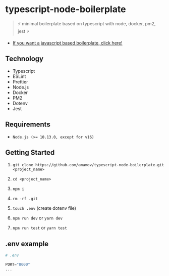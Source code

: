 # typescript-node-boilerplate

> ⚡️ minimal boilerplate based on typescript with node, docker, pm2, jest ⚡️

- [If you want a javascript based boilerplate, click here!](https://github.com/amamov/typescript-node-boilerplate/tree/javascript)

## Technology

- Typescript
- ESLint
- Prettier
- Node.js
- Docker
- PM2
- Dotenv
- Jest

## Requirements

- `Node.js (>= 10.13.0, except for v16)`

## Getting Started

1. `git clone https://github.com/amamov/typescript-node-boilerplate.git <project_name>`

2. `cd <project_name>`

3. `npm i`

4. `rm -rf .git`

5. `touch .env` (create dotenv file)

6. `npm run dev` or `yarn dev`

7. `npm run test` or `yarn test`

## .env example

```python
# .env

PORT="8000"
...
```
